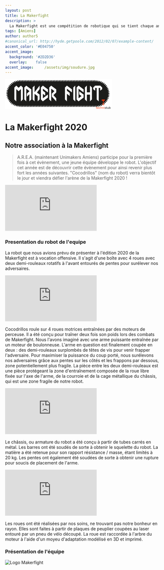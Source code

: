 ```yaml
---
layout: post
title: La Makerfight
description: >
  La Makerfight est une compétition de robotique qui se tient chaque année à Mulhouse, où différentes équipes s'affrontent dans des combats de robots épiques ! Cette compétition puise son inspiration dans les combats de robots, notamment dans les premières éditions de la Coupe de France de robotique et des tournois tels que Battlebots. Le concept de la Makerfight repose sur une idée simple : s'amuser avec des robots. Pour les passionnés de création, c'est encore plus gratifiant si le robot est conçu entièrement par eux-mêmes. La Makerfight est le fruit de discussions qui ont débuté chez Technistub en 2014. L'idée de créer en France un combat de robots ouvert à tous, tout en intégrant les valeurs des fablabs et des makerspaces, a été lancée. L'aventure a donc débuté à Technistub, et la première édition a été organisée à Mulhouse en hiver 2014.
tags: [Amiens]
author: author5
#canonical_url: http://hyde.getpoole.com/2012/02/07/example-content/
accent_color: '#E04750'
accent_image:
  background: '#2D2D36'
  overlay:    false
accent_image:     /assets/img/soudure.jpg
---
```

![Logo Makerfight](/assets/img/makerfight.png)
# La Makerfight 2020
## Notre association à la Makerfight 
> A.R.E.A. (maintenant Unimakers Amiens) participe pour la première fois à cet évènement, une jeune équipe développe le robot. L'objectif cet année est de découvrir cette évènement pour ainsi revenir plus fort les années suivantes. "Cocodrillos" (nom du robot) verra bientôt le jour et viendra défier l'arène de la Makerfight 2020 !

<iframe src="https://www.youtube.com/embed/hZqEKI1XL54" title="MAKERFIGHT by Technistub" frameborder="0" allow="accelerometer; autoplay; clipboard-write; encrypted-media; gyroscope; picture-in-picture; web-share" allowfullscreen></iframe>

### Presentation du robot de l'equipe

La robot que nous avions prévu de présenter à l'édition 2020 de la Makerfight est à vocation offensive. Il s'agit d'une boîte avec 4 roues avec deux demi-rouleaux rotatifs à l'avant entourés de pentes pour surélever nos adversaires. 

<iframe src="https://myhub.autodesk360.com/ue2fd6c97/g/shares/SH56a43QTfd62c1cd9687c2c9b4cc947eb56" title="MAKERFIGHT by Technistub" frameborder="0" allow="accelerometer; autoplay; clipboard-write; encrypted-media; gyroscope; picture-in-picture; web-share" allowfullscreen></iframe>

Cocodrillos roule sur 4 roues motrices entraînées par des moteurs de perceuse. Il a été conçu pour traîner deux fois son poids lors des combats de Makerfight. Nous l'avons imaginé avec une arme puissante entraînée par un moteur de boulonneuse. L'arme en question est finalement coupée en deux : des demi-rouleaux surplombés de têtes de vis pour venir frapper l'adversaire. Pour maximiser la puissance du coup porté, nous surélevons nos adversaires grâce aux pentes sur les côtés et les frappons par dessous, zone potentiellement plus fragile. La pièce entre les deux demi-rouleaux est une pièce protégeant la zone d'entraînement composée de la roue libre fixée sur l'axe de l'arme, de la courroie et de la cage métallique du châssis, qui est une zone fragile de notre robot. 

<iframe src="https://myhub.autodesk360.com/ue2fd6c97/g/shares/SH56a43QTfd62c1cd968903f629183ae2134" title="MAKERFIGHT by Technistub" frameborder="0" allow="accelerometer; autoplay; clipboard-write; encrypted-media; gyroscope; picture-in-picture; web-share" allowfullscreen></iframe>

Le châssis, ou armature du robot a été conçu à partir de tubes carrés en métal. Les barres ont été soudés de sorte à obtenir le squelette du robot. La matière a été retenue pour son rapport résistance / masse, étant limités à 20 kg. Les pentes ont également été soudées de sorte à obtenir une rupture pour soucis de placement de l'arme. 

<iframe src="https://myhub.autodesk360.com/ue2fd6c97/g/shares/SH56a43QTfd62c1cd9681782df5d3cb0c3bd" title="MAKERFIGHT by Technistub" frameborder="0" allow="accelerometer; autoplay; clipboard-write; encrypted-media; gyroscope; picture-in-picture; web-share" allowfullscreen></iframe>

Les roues ont été réalisées par nos soins, ne trouvant pas notre bonheur en rayon. Elles sont faites à partir de plaques de peuplier coupées au laser entouré par un pneu de vélo découpé. La roue est raccordée à l'arbre du moteur à l'aide d'un moyeu d'adaptation modélisé en 3D et imprimé. 

### Présentation de l'équipe 

![Logo Makerfight](/assets/img/equipe/Makerfight.png)

